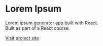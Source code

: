 # Lorem Ipsum

Lorem ipsum generator app built with React.
<br/>
Built as part of a React course.

[Visit project site](https://meital-lorem-ipsum.netlify.app/)


